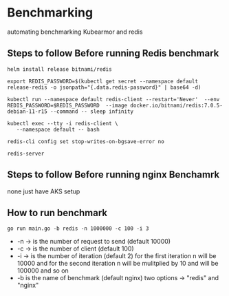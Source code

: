 # Benchmarking
automating benchmarking Kubearmor and redis 


## Steps to follow Before running Redis benchmark 
```
helm install release bitnami/redis
```


```
export REDIS_PASSWORD=$(kubectl get secret --namespace default release-redis -o jsonpath="{.data.redis-password}" | base64 -d)
```

```
kubectl run --namespace default redis-client --restart='Never'  --env REDIS_PASSWORD=$REDIS_PASSWORD  --image docker.io/bitnami/redis:7.0.5-debian-11-r15 --command -- sleep infinity
```

```
kubectl exec --tty -i redis-client \
   --namespace default -- bash
```

```
redis-cli config set stop-writes-on-bgsave-error no
```

```
redis-server
```

## Steps to follow Before running nginx Benchamrk 

none just have AKS setup



## How to run benchmark  
```
go run main.go -b redis -n 1000000 -c 100 -i 3
```
- -n -> is the number of request to send (default 10000)
- -c -> is the number of client (default 100)
- -i -> is the number of iteration (default 2) for the first iteration n will be 10000 and for the second iteration n will be mulitplied by 10 and will be 100000 and so on 
- -b is the name of benchmark (default nginx) two options -> "redis" and "nginx"
